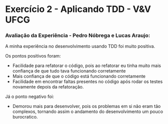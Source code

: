 # Exercício 2 - Aplicando TDD - V&V UFCG

### Avaliação da Experiência - Pedro Nóbrega e Lucas Araujo:
A minha experiência no desenvolvimento usando TDD foi muito positiva.

Os pontos positivos foram:
- Facilidade para refatorar o código, pois ao refatorar eu tinha muito mais confiança de que tudo tava funcionando corretamente
- Mais confiança de que o código está funcionando corretamente
- Facilidade em encontrar faltas presentes no código após rodar os testes novamente depois da refatoração.

Já o ponto negativo foi:
- Demorou mais para desenvolver, pois os problemas em si não eram tão complexos, tornando assim o andamento do desenvolvimento um pouco burocratico.
